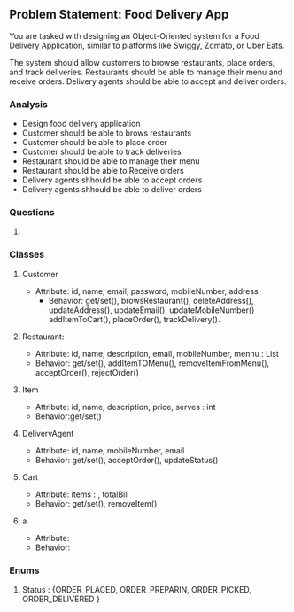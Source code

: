 ## Problem Statement: Food Delivery App

You are tasked with designing an Object-Oriented system for a Food Delivery Application,
similar to platforms like Swiggy, Zomato, or Uber Eats.

The system should allow customers to browse restaurants, place orders, and track deliveries. 
Restaurants should be able to manage their menu and receive orders.
Delivery agents should be able to accept and deliver orders.

### Analysis
- Design food delivery application
- Customer should be able to brows restaurants
- Customer should be able to place order
- Customer should be able to track deliveries
- Restaurant should be able to manage their menu
- Restaurant should be able to Receive orders
- Delivery agents shhould be able to accept orders
- Delivery agents shhould be able to deliver orders


### Questions
1. 

### Classes
1. Customer
   - Attribute: id, name, email, password, mobileNumber, address
     - Behavior: get/set(), browsRestaurant(), deleteAddress(), updateAddress(), updateEmail(), updateMobileNumber()
                  addItemToCart(), placeOrder(), trackDelivery().

2. Restaurant:
   - Attribute: id, name, description, email, mobileNumber, mennu : List <Items>
   - Behavior: get/set(), addItemTOMenu(), removeItemFromMenu(), acceptOrder(), rejectOrder()

3. Item
   - Attribute: id, name, description, price, serves : int
   - Behavior:get/set()

4. DeliveryAgent
   - Attribute: id, name, mobileNumber, email
   - Behavior: get/set(), acceptOrder(), updateStatus()

5. Cart
   - Attribute: items : <Item>, totalBill
   - Behavior: get/set(), removeItem()

2. a
   - Attribute:
   - Behavior:
### Enums
1. Status : {ORDER_PLACED, ORDER_PREPARIN, ORDER_PICKED, ORDER_DELIVERED }